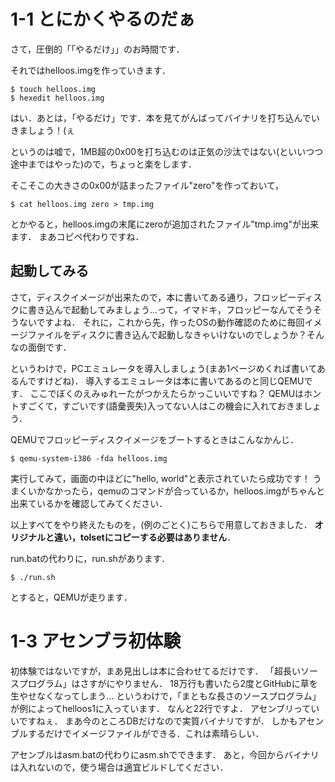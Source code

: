 # 1-1 とにかくやるのだぁ
さて，圧倒的「「やるだけ」」のお時間です．

それではhelloos.imgを作っていきます．

```
$ touch helloos.img
$ hexedit helloos.img
```

はい．あとは，「やるだけ」です．本を見てがんばってバイナリを打ち込んでいきましょう！(ぇ


というのは嘘で，1MB超の0x00を打ち込むのは正気の沙汰ではない(といいつつ途中まではやった)ので，ちょっと楽をします．

そこそこの大きさの0x00が詰まったファイル"zero"を作っておいて，
```
$ cat helloos.img zero > tmp.img
```
とかやると，helloos.imgの末尾にzeroが追加されたファイル"tmp.img"が出来ます．
まあコピペ代わりですね．


## 起動してみる
さて，ディスクイメージが出来たので，本に書いてある通り，フロッピーディスクに書き込んで起動してみましょう...って，イマドキ，フロッピーなんてそうそうないですよね．
それに，これから先，作ったOSの動作確認のために毎回イメージファイルをディスクに書き込んで起動しなきゃいけないのでしょうか？そんなの面倒です．


というわけで，PCエミュレータを導入しましょう(まあ1ページめくれば書いてあるんですけどね)．
導入するエミュレータは本に書いてあるのと同じQEMUです．
ここでぼくのえみゅれーたがつかえたらかっこいいですね？
QEMUはホントすごくて，すごいです(語彙喪失)入ってない人はこの機会に入れておきましょう．


QEMUでフロッピーディスクイメージをブートするときはこんなかんじ．

```
$ qemu-system-i386 -fda helloos.img
```

実行してみて，画面の中ほどに"hello, world"と表示されていたら成功です！
うまくいかなかったら，qemuのコマンドが合っているか，helloos.imgがちゃんと出来ているかを確認してみてください．


以上すべてをやり終えたものを，(例のごとく)こちらで用意しておきました．
**オリジナルと違い，tolsetにコピーする必要はありません**．


run.batの代わりに，run.shがあります．
```
$ ./run.sh
```
とすると，QEMUが走ります．


# 1-3 アセンブラ初体験
初体験ではないですが，まあ見出しは本に合わせてるだけです．
「超長いソースプログラム」はさすがにやりません．
18万行も書いたら2度とGitHubに草を生やせなくなってしまう...
というわけで，「まともな長さのソースプログラム」が例によってhelloos1に入っています．
なんと22行ですよ．
アセンブリっていいですねぇ．
まあ今のところDBだけなので実質バイナリですが．
しかもアセンブルするだけでイメージファイルができる．これは素晴らしい．


アセンブルはasm.batの代わりにasm.shでできます．
あと，今回からバイナリは入れないので，使う場合は適宜ビルドしてください．
